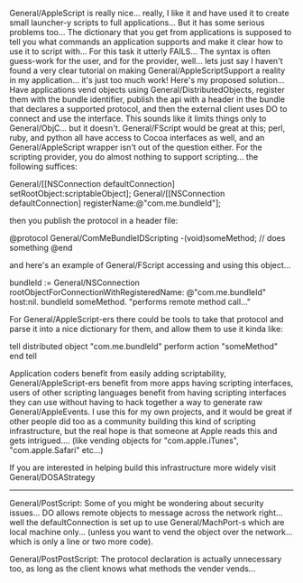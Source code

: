 General/AppleScript is really nice... really, I like it and have used it to create small launcher-y scripts to full applications... But it has some serious problems too... The dictionary that you get from applications is supposed to tell you what commands an application supports and make it clear how to use it to script with... For this task it utterly FAILS... The syntax is often guess-work for the user, and for the provider, well... lets just say I haven't found a very clear tutorial on making General/AppleScriptSupport a reality in my application... it's just too much work!  Here's my proposed solution... Have applications vend objects using General/DistributedObjects, register them with the bundle identifier, publish the api with a header in the bundle that declares a supported protocol, and then the external client uses DO to connect and use the interface.  This sounds like it limits things only to General/ObjC... but it doesn't.  General/FScript would be great at this; perl, ruby, and python all have access to Cocoa interfaces as well, and an General/AppleScript wrapper isn't out of the question either.  For the scripting provider, you do almost nothing to support scripting... the following suffices:

    

General/[[NSConnection defaultConnection]  setRootObject:scriptableObject];
General/[[NSConnection defaultConnection] registerName:@"com.me.bundleId"];



then you publish the protocol in a header file:

    

@protocol General/ComMeBundleIDScripting
-(void)someMethod; // does something
@end



and here's an example of General/FScript accessing and using this object...

    

bundleId := 
    General/NSConnection rootObjectForConnectionWithRegisteredName:
        @"com.me.bundleId" 
        host:nil.
bundleId someMethod. "performs remote method call..."



For General/AppleScript-ers there could be tools to take that protocol and parse it into a nice dictionary for them, and allow them to use it kinda like:

    

tell distributed object "com.me.bundleId"
    perform action "someMethod"
end tell



Application coders benefit from easily adding scriptability, General/AppleScript-ers benefit from more apps having scripting interfaces, users of other scripting languages benefit from having scripting interfaces they can use without having to hack together a way to generate raw General/AppleEvents.  I use this for my own projects, and it would be great if other people did too as a community building this kind of scripting infrastructure, but the real hope is that someone at Apple reads this and gets intrigued.... (like vending objects for "com.apple.iTunes", "com.apple.Safari" etc...)

If you are interested in helping build this infrastructure more widely visit General/DOSAStrategy

----

General/PostScript: Some of you might be wondering about security issues... DO allows remote objects to message across the network right... well the defaultConnection is set up to use General/MachPort-s which are local machine only... (unless you want to vend the object over the network... which is only a line or two more code).

General/PostPostScript: The protocol declaration is actually unnecessary too, as long as the client knows what methods the vender vends...